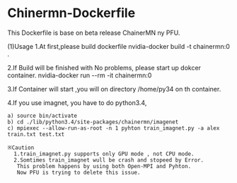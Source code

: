 # Chinermn-Dockerfile
This Dockerfile is base on beta release ChainerMN ny PFU.

(1)Usage
 1.At first,please build dockerfile
   nvidia-docker build -t chainermn:0 .
   
 2.If Build will be finished with No problems, please start up dokcer container.
   nvidia-docker run --rm -it chainermn:0
  
 3.If Container will start ,you will on directory /home/py34 on th container.
 
 4.If you use imagnet, you have to do python3.4,
 
    a) source bin/activate
    b) cd ./lib/python3.4/site-packages/chainermn/imagenet
    c) mpiexec --allow-run-as-root -n 1 pyhton train_imagnet.py -a alex train.txt test.txt 
    
    ※Caution
      1.train_imagnet.py supports only GPU mode , not CPU mode.
      2.Somtimes train_imagnet wull be crash and stopeed by Error.
       This problem happens by using both Open-MPI and Pyhton.
       Now PFU is trying to delete this issue.
